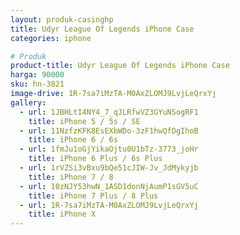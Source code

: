 ```yaml
---
layout: produk-casinghp
title: Udyr League Of Legends iPhone Case
categories: iphone

# Produk
product-title: Udyr League Of Legends iPhone Case
harga: 90000
sku: hn-3821
image-drive: 1R-7sa7iMzTA-M0AxZLOMJ9LvjLeQrxYj
gallery:
  - url: 1JBHLtI4NY4_7_qJLRfwVZ3GYuNSogRF1
    title: iPhone 5 / 5s / SE
  - url: 11NzfzKFK8EsEXbWDo-3zF1hwQfDgIhoB
    title: iPhone 6 / 6s
  - url: 1fmJu1oGjYikaOjtu0U1bTz-3773_joHr
    title: iPhone 6 Plus / 6s Plus
  - url: 1rVZSi3vBxu9bQe51cJIW-Jv_JdMykyjb
    title: iPhone 7 / 8
  - url: 10zNJY53hwN_1ASD1donNjAumP1sGV5uC
    title: iPhone 7 Plus / 8 Plus
  - url: 1R-7sa7iMzTA-M0AxZLOMJ9LvjLeQrxYj
    title: iPhone X
---
```

